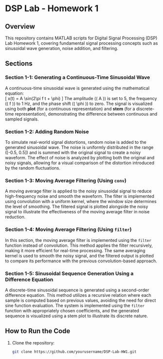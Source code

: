 # DSP Lab - Homework 1  

## Overview  
This repository contains MATLAB scripts for Digital Signal Processing (DSP) Lab Homework 1, covering fundamental signal processing concepts such as sinusoidal wave generation, noise addition, and filtering.  

## Sections  

### Section 1-1: Generating a Continuous-Time Sinusoidal Wave  
A continuous-time sinusoidal wave is generated using the mathematical equation:  
\[
x(t) = A \sin(2\pi f t + \phi)
\]
The amplitude (\( A \)) is set to 5, the frequency (\( f \)) to 1 Hz, and the phase shift (\( \phi \)) to zero. The signal is visualized using both **plot** (for a continuous representation) and **stem** (for a discrete-time representation), demonstrating the difference between continuous and sampled signals.  

### Section 1-2: Adding Random Noise  
To simulate real-world signal distortions, random noise is added to the generated sinusoidal wave. The noise is uniformly distributed in the range \([-0.5, 0.5]\) and is summed with the original signal to create a noisy waveform. The effect of noise is analyzed by plotting both the original and noisy signals, allowing for a visual comparison of the distortion introduced by the random fluctuations.  

### Section 1-3: Moving Average Filtering (Using `conv`)  
A moving average filter is applied to the noisy sinusoidal signal to reduce high-frequency noise and smooth the waveform. The filter is implemented using convolution with a uniform kernel, where the window size determines the level of smoothing. The filtered signal is plotted alongside the noisy signal to illustrate the effectiveness of the moving average filter in noise reduction.  

### Section 1-4: Moving Average Filtering (Using `filter`)  
In this section, the moving average filter is implemented using the `filter` function instead of convolution. This method applies the filter recursively, making it more efficient for real-time processing. The same averaging kernel is used to smooth the noisy signal, and the filtered output is plotted to compare its performance with the previous convolution-based approach.  

### Section 1-5: Sinusoidal Sequence Generation Using a Difference Equation  
A discrete-time sinusoidal sequence is generated using a second-order difference equation. This method utilizes a recursive relation where each sample is computed based on previous values, avoiding the need for direct sine function evaluation. The system is implemented using the `filter` function with appropriately chosen coefficients, and the generated sequence is visualized using a stem plot to illustrate its discrete nature.  

## How to Run the Code  
1. Clone the repository:  
   ```bash
   git clone https://github.com/yourusername/DSP-Lab-HW1.git

